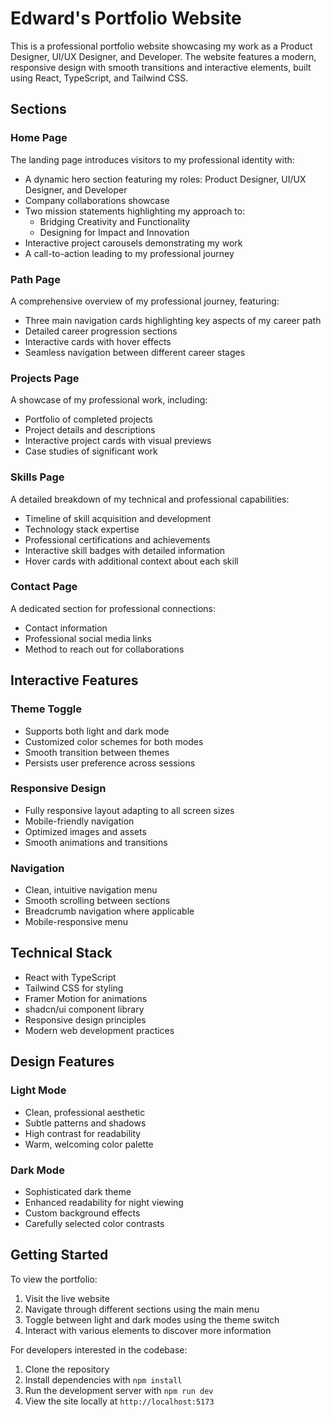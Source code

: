 
# Edward's Portfolio Website

This is a professional portfolio website showcasing my work as a Product Designer, UI/UX Designer, and Developer. The website features a modern, responsive design with smooth transitions and interactive elements, built using React, TypeScript, and Tailwind CSS.

## Sections

### Home Page
The landing page introduces visitors to my professional identity with:
- A dynamic hero section featuring my roles: Product Designer, UI/UX Designer, and Developer
- Company collaborations showcase
- Two mission statements highlighting my approach to:
  - Bridging Creativity and Functionality
  - Designing for Impact and Innovation
- Interactive project carousels demonstrating my work
- A call-to-action leading to my professional journey

### Path Page
A comprehensive overview of my professional journey, featuring:
- Three main navigation cards highlighting key aspects of my career path
- Detailed career progression sections
- Interactive cards with hover effects
- Seamless navigation between different career stages

### Projects Page
A showcase of my professional work, including:
- Portfolio of completed projects
- Project details and descriptions
- Interactive project cards with visual previews
- Case studies of significant work

### Skills Page
A detailed breakdown of my technical and professional capabilities:
- Timeline of skill acquisition and development
- Technology stack expertise
- Professional certifications and achievements
- Interactive skill badges with detailed information
- Hover cards with additional context about each skill

### Contact Page
A dedicated section for professional connections:
- Contact information
- Professional social media links
- Method to reach out for collaborations

## Interactive Features

### Theme Toggle
- Supports both light and dark mode
- Customized color schemes for both modes
- Smooth transition between themes
- Persists user preference across sessions

### Responsive Design
- Fully responsive layout adapting to all screen sizes
- Mobile-friendly navigation
- Optimized images and assets
- Smooth animations and transitions

### Navigation
- Clean, intuitive navigation menu
- Smooth scrolling between sections
- Breadcrumb navigation where applicable
- Mobile-responsive menu

## Technical Stack

- React with TypeScript
- Tailwind CSS for styling
- Framer Motion for animations
- shadcn/ui component library
- Responsive design principles
- Modern web development practices

## Design Features

### Light Mode
- Clean, professional aesthetic
- Subtle patterns and shadows
- High contrast for readability
- Warm, welcoming color palette

### Dark Mode
- Sophisticated dark theme
- Enhanced readability for night viewing
- Custom background effects
- Carefully selected color contrasts

## Getting Started

To view the portfolio:
1. Visit the live website
2. Navigate through different sections using the main menu
3. Toggle between light and dark modes using the theme switch
4. Interact with various elements to discover more information

For developers interested in the codebase:
1. Clone the repository
2. Install dependencies with `npm install`
3. Run the development server with `npm run dev`
4. View the site locally at `http://localhost:5173`

